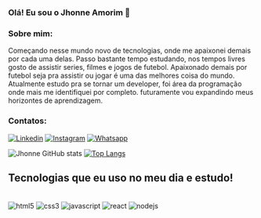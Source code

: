 ### Olá! Eu sou o Jhonne Amorim 👋

### Sobre mim:
Começando nesse mundo novo de tecnologias, onde me apaixonei demais por cada uma delas.
Passo bastante tempo estudando, nos tempos livres gosto de assistir series, filmes e jogos de futebol.
Apaixonado demais por futebol seja pra assistir ou jogar é uma das melhores coisa do mundo.
Atualmente estudo pra se tornar um developer, foi área da programação onde mais me identifiquei por completo. futuramente vou expandindo meus horizontes de aprendizagem.

### Contatos:

[![Linkedin](https://img.shields.io/badge/LinkedIn-0077B5?style=for-the-badge&logo=linkedin&logoColor=white)](https://www.linkedin.com/in/jhonne-amorim-oliveiraa/)
[![Instagram](https://img.shields.io/badge/Instagram-E4405F?style=for-the-badge&logo=instagram&logoColor=white)](https://www.instagram.com/jhonne_a_o/)
[![Whatsapp](https://img.shields.io/badge/WhatsApp-25D366?style=for-the-badge&logo=whatsapp&logoColor=white)](https://wa.me/5585984570274)

![Jhonne GitHub stats](https://github-readme-stats.vercel.app/api?username=JhonneAmorim&show_icons=true&theme=tokyonight)
[![Top Langs](https://github-readme-stats.vercel.app/api/top-langs/?username=JhonneAmorim)](https://github.com/JhonneAmorim/)

## Tecnologias que eu uso no meu dia e estudo!
<div style="display: inline_block"><br/>
  <img align="center" alt="html5" src="https://img.shields.io/badge/HTML5-E34F26?style=for-the-badge&logo=html5&logoColor=white"/>
   <img align="center" alt="css3" src="https://img.shields.io/badge/CSS3-1572B6?style=for-the-badge&logo=css3&logoColor=white"/>
    <img align="center" alt="javascript" src="https://img.shields.io/badge/JavaScript-F7DF1E?style=for-the-badge&logo=javascript&logoColor=black"/>
     <img align="center" alt="react" src="https://img.shields.io/badge/React-20232A?style=for-the-badge&logo=react&logoColor=61DAFB"/>
      <img align="center" alt="nodejs" src="https://img.shields.io/badge/Node.js-43853D?style=for-the-badge&logo=node.js&logoColor=white"/>
</div><br/>

